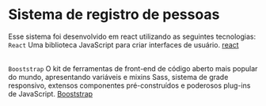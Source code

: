 # Sistema de registro de pessoas
Esse sistema foi desenvolvido em react utilizando as seguintes tecnologias:
<br/>`React`
  Uma biblioteca JavaScript para criar interfaces de usuário.
 [react](https://pt-br.reactjs.org/)
  
<br/>`Booststrap`
  O kit de ferramentas de front-end de código aberto mais popular do mundo, apresentando variáveis e mixins Sass, sistema de grade responsivo, extensos componentes pré-construídos e poderosos plug-ins de JavaScript.
  [Booststrap](https://getbootstrap.com/)
